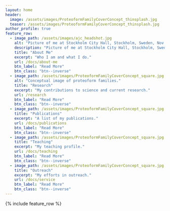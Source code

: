 ```yaml
---
layout: home
header:
  image: /assets/images/ProteoformFamilyCoverConcept_thinsplash.jpg
  teaser: /assets/images/ProteoformFamilyCoverConcept_thinsplash.jpg
author_profile: true
feature_row:
  - image_path: /assets/images/ajc_headshot.jpg
    alt: "Picture of me at Stockholm City Hall, Stockholm, Sweden, Nov 2019."
    description: "Picture of me at Stockholm City Hall, Stockholm, Sweden, Nov 2019."
    title: "About Me"
    excerpt: "Who I am and what I do."
    url: /docs/about-me
    btn_label: "Read More"
    btn_class: "btn--inverse"
  - image_path: /assets/images/ProteoformFamilyCoverConcept_square.jpg
    alt: "Conceptual image of proteoform families."
    title: "Research"
    excerpt: "My contributions to science and current research."
    url: /research
    btn_label: "Read More"
    btn_class: "btn--inverse"
  - image_path: /assets/images/ProteoformFamilyCoverConcept_square.jpg
    title: "Publications"
    excerpt: "A list of my publications."
    url: /docs/publications
    btn_label: "Read More"
    btn_class: "btn--inverse"
  - image_path: /assets/images/ProteoformFamilyCoverConcept_square.jpg
    title: "Teaching"
    excerpt: "My teaching profile."
    url: /docs/teaching
    btn_label: "Read More"
    btn_class: "btn--inverse"
  - image_path: /assets/images/ProteoformFamilyCoverConcept_square.jpg
    title: "Outreach"
    excerpt: "My efforts in outreach."
    url: /docs/service
    btn_label: "Read More"
    btn_class: "btn--inverse"
---
```


{% include feature_row %}